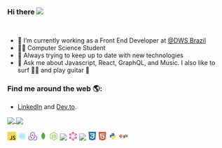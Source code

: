 ### Hi there <img src="https://raw.githubusercontent.com/iampavangandhi/iampavangandhi/master/gifs/Hi.gif" width="30px">
<br /> 

- 🔭 I’m currently working as a Front End Developer at [@DWS Brazil](https://www.dentsu.com/br/en#top)
- 👩‍💻 Computer Science Student
- 🌱 Always trying to keep up to date with new technologies
- 💬 Ask me about Javascript, React, GraphQL, and Music. I also like to surf 🏄‍♀️ and play guitar 🎸

### Find me around the web 🌎:
- <a href="https://www.linkedin.com/in/giselamd/">LinkedIn</a> and <a href="https://dev.to/giselamd">Dev.to</a>.

<a href="https://github.com/GiselaMD/react-lib-components">
  <img align="center" src="https://github-readme-stats.vercel.app/api/pin?username=giselamd&repo=react-lib-components&theme=radical" />
</a>
<a href="https://github.com/GiselaMD/Hooks">
  <img align="center" src="https://github-readme-stats.vercel.app/api/pin/?username=giselamd&repo=hooks&theme=radical" />
</a>
<br /> 

<br /> 
<code><img height="20" src="https://raw.githubusercontent.com/github/explore/80688e429a7d4ef2fca1e82350fe8e3517d3494d/topics/javascript/javascript.png"></code>
<code><img height="20" src="https://raw.githubusercontent.com/github/explore/80688e429a7d4ef2fca1e82350fe8e3517d3494d/topics/react/react.png"></code>
<code><img height="20" src="https://raw.githubusercontent.com/devicons/devicon/0e565980d0a51fe7736bb090fb394659febfbe58/icons/redux/redux-original.svg"></code>
<code><img height="20" src="https://raw.githubusercontent.com/devicons/devicon/0e565980d0a51fe7736bb090fb394659febfbe58/icons/mongodb/mongodb-plain.svg"></code>
<code><img height="20" src="https://raw.githubusercontent.com/devicons/devicon/0e565980d0a51fe7736bb090fb394659febfbe58/icons/nodejs/nodejs-plain.svg"></code> 
<code><img height="20" src="https://cdn.worldvectorlogo.com/logos/apollo-graphql-1.svg"></code>
<code><img height="20" src="https://raw.githubusercontent.com/github/explore/5c058a388828bb5fde0bcafd4bc867b5bb3f26f3/topics/graphql/graphql.png"></code>
<code><img height="20" src="https://cdn.iconscout.com/icon/free/png-512/typescript-1174965.png"></code> 
<code><img height="20" src="https://raw.githubusercontent.com/devicons/devicon/0e565980d0a51fe7736bb090fb394659febfbe58/icons/css3/css3-plain.svg"></code> 
<code><img height="20" src="https://raw.githubusercontent.com/devicons/devicon/0e565980d0a51fe7736bb090fb394659febfbe58/icons/html5/html5-plain.svg"></code>
<code><img height="20" src="https://raw.githubusercontent.com/github/explore/80688e429a7d4ef2fca1e82350fe8e3517d3494d/topics/python/python.png"></code>
<code><img height="20" src="https://raw.githubusercontent.com/github/explore/80688e429a7d4ef2fca1e82350fe8e3517d3494d/topics/git/git.png"></code>
